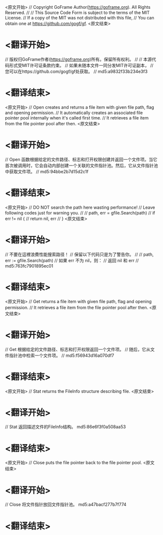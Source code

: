 
<原文开始>
// Copyright GoFrame Author(https://goframe.org). All Rights Reserved.
//
// This Source Code Form is subject to the terms of the MIT License.
// If a copy of the MIT was not distributed with this file,
// You can obtain one at https://github.com/gogf/gf.
<原文结束>

# <翻译开始>
// 版权归GoFrame作者(https://goframe.org)所有。保留所有权利。
//
// 本源代码形式受MIT许可证条款约束。
// 如果未随本文件一同分发MIT许可证副本，
// 您可以在https://github.com/gogf/gf处获取。
// md5:a9832f33b234e3f3
# <翻译结束>


<原文开始>
// Open creates and returns a file item with given file path, flag and opening permission.
// It automatically creates an associated file pointer pool internally when it's called first time.
// It retrieves a file item from the file pointer pool after then.
<原文结束>

# <翻译开始>
// Open 函数根据给定的文件路径、标志和打开权限创建并返回一个文件项。当它首次被调用时，它会自动内部创建一个关联的文件指针池。然后，它从文件指针池中获取文件项。
// md5:94bbe2b7d15d2c1f
# <翻译结束>


<原文开始>
	// DO NOT search the path here wasting performance!
	// Leave following codes just for warning you.
	//
	// path, err = gfile.Search(path)
	// if err != nil {
	//	return nil, err
	// }
<原文结束>

# <翻译开始>
// 不要在這裡浪費性能搜索路径！
// 保留以下代码只是为了警告你。
//
// path, err := gfile.Search(path)
// 如果 err 不为 nil，则：
// 返回 nil 和 err
// md5:763fc7901895ec01
# <翻译结束>


<原文开始>
// Get returns a file item with given file path, flag and opening permission.
// It retrieves a file item from the file pointer pool after then.
<原文结束>

# <翻译开始>
// Get 根据给定的文件路径、标志和打开权限返回一个文件项。
// 随后，它从文件指针池中检索一个文件项。
// md5:f56943d16a070df7
# <翻译结束>


<原文开始>
// Stat returns the FileInfo structure describing file.
<原文结束>

# <翻译开始>
// Stat 返回描述文件的FileInfo结构。 md5:86e6f3f0a508aa53
# <翻译结束>


<原文开始>
// Close puts the file pointer back to the file pointer pool.
<原文结束>

# <翻译开始>
// Close 将文件指针放回文件指针池。 md5:a47bacf277b7f774
# <翻译结束>

